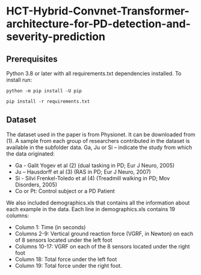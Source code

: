 # HCT-Hybrid-Convnet-Transformer-architecture-for-PD-detection-and-severity-prediction

## Prerequisites
Python 3.8 or later with all requirements.txt dependencies installed. To install run:


`python -m pip install -U pip`

`pip install -r requirements.txt`


## Dataset
The dataset used in the paper is from Physionet. It can be downloaded from (1). A sample from each group of researchers contributed in the dataset is available in the subfolder data. 
Ga, Ju or Si – indicate the study from which the data originated:
* Ga - Galit Yogev et al (2) (dual tasking in PD; Eur J Neuro, 2005)
* Ju – Hausdorff et al (3) (RAS in PD; Eur J Neuro, 2007)
* Si - Silvi Frenkel-Toledo et al (4) (Treadmill walking in PD; Mov Disorders, 2005)
* Co or Pt: Control subject or a PD Patient

We also included demographics.xls that contains all the information about each example in the data.
Each line in demographics.xls contains 19 columns:

* Column      1:   Time (in seconds)
* Columns   2-9:   Vertical ground reaction force (VGRF, in Newton) on each of 8
	  	  sensors located under the left foot
* Columns 10-17:   VGRF on each of the 8 sensors located under the right foot
* Column     18:   Total force under the left foot
* Column     19:   Total force under the right foot.


